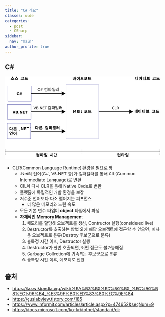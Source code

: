 ```yaml
---
title: "C# 개요"
classes: wide
categories: 
  - post
  - CSharp
sidebar:
  nav: "main"
author_profile: true
---
```


## C#
![post_thumbnail](/assets/images/Common_Language_Runtime_diagram_korean.png)
* CLR(Common Language Runtime) 환경을 필요로 함
  - .Net의 언어(C#, VB.NET 등)가 컴파일러를 통해 CIL(Common Intermediate Language)로 변환
  - CIL이 다시 CLR을 통해 Native Code로 변환
  - 플랫폼에 독립적인 개발 환경을 보장
  - 저수준 언어보다 다소 떨어지는 퍼포먼스
    - 더 많은 메모리와 느린 속도
  - 모든 기본 변수 타입이 **object** 타입에서 파생
  - **자체적인 Memory Management**
    1. 메모리를 할당해 오브젝트를 생성, Contructor 실행(considered live)
    2. Destructor를 호출하는 방법 외에 해당 오브젝트에 접근할 수 없으면, 미사용 오브젝트로 분류(Destroy 후보군으로 분류)
    3. 불특정 시간 이후, Destructor 실행
    4. Destructor가 한번 호출되면, 어떤 접근도 불가능해짐
    5. Garbage Collection에 귀속되는 후보군으로 분류
    6. 불특정 시간 이후, 메모리로 반환

## 출처
* <https://ko.wikipedia.org/wiki/%EA%B3%B5%ED%86%B5_%EC%96%B8%EC%96%B4_%EB%9F%B0%ED%83%80%EC%9E%84>
* <https://guslabview.tistory.com/185>
* <https://www.informit.com/articles/article.aspx?p=474652&seqNum=9>
* <https://docs.microsoft.com/ko-kr/dotnet/standard/clr>